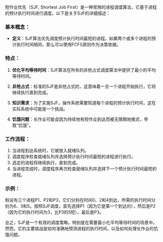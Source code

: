 短作业优先（SJF, Shortest Job First）是一种常用的进程调度算法，它基于进程的预计执行时间进行调度。以下是关于SJF的详细描述：

### 基本概念：

- **定义**：SJF算法优先调度预计执行时间最短的进程。如果两个或多个进程的预计执行时间相同，那么可以使用FCFS原则作为决策依据。

### 特点：

1. **优化平均等待时间**：SJF算法在所有的非抢占式调度算法中提供了最小的平均等待时间。

2. **非抢占式**：标准的SJF是非抢占式的，这意味着一旦一个进程开始执行，它将继续执行直到完成。

3. **知识需求**：为了实施SJF，操作系统需要知道每个进程的预计执行时间，这在实际系统中可能是一个挑战。

4. **饥饿问题**：长作业可能会因为持续地有短作业到达而被无限期地推迟，导致“饥饿”。

### 工作流程：

1. 当进程到达系统时，它被放入就绪队列。
2. 调度程序检查就绪队列并选择预计执行时间最短的进程进行执行。
3. 选定的进程将继续执行，直到完成。
4. 当进程完成时，调度程序再次检查就绪队列并选择下一个预计执行时间最短的进程。

### 示例：

假设有三个进程P1、P2和P3，它们分别在时间0、2和4到达，所需的执行时间分别为6、3和5。按照SJF调度，首先选择P1（因为它是第一个到达的），然后是P2（因为它的执行时间为3，比P3的5短），最后是P3。

总之，SJF是一个有效的调度策略，特别是在需要最小化平均等待时间的场景中。然而，它的主要挑战是如何准确地预测进程的执行时间，以及如何处理长作业的饥饿问题。